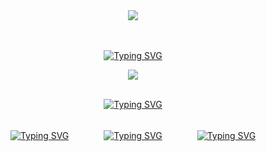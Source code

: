 <div align="center"> 
<img src="https://komarev.com/ghpvc/?username=your-DeuteragonistIllusion&label=♡&color=a90021&base=1234&style=for-the-badge">
</div>
<br><br>

<p align="center">
<a href="https://git.io/typing-svg"><img src="https://readme-typing-svg.demolab.com?font=BBH+Sans+Hegarty&duration=1&color=A90021&center=true&repeat=false&width=435&lines=credits+to+tumblr" alt="Typing SVG"></a>
</p>

<div align="center">
<img src="https://64.media.tumblr.com/f06cd2631f2a450a5931486ee73c4aae/a3fdd882f790373f-37/s500x750/4f6908575edf2eaa0e8d035c72dd4ea1c490628a.gifv">
<br><br>
<p align="center">
<a href="https://git.io/typing-svg"><img src="https://readme-typing-svg.demolab.com?font=BBH+Sans+Hegarty&duration=1&color=A90021&center=true&repeat=false&width=435&lines=%22+scary%3F+my+god%2C+you're+divine.+%22" alt="Typing SVG" /></a>
</p
<br><br>
<a href="https://guns.lol/terrierki"><a href="https://git.io/typing-svg"><img src="https://readme-typing-svg.demolab.com?font=Montserrat+Underline&duration=1&color=A90021&repeat=false&width=100&lines=guns.lol" alt="Typing SVG" /></a></a>　　　　<a href="https://keidenosine.straw.page/"><a href="https://git.io/typing-svg"><img src="https://readme-typing-svg.demolab.com?font=Montserrat+Underline&duration=1&color=A90021&repeat=false&width=120&lines=strawpage" alt="Typing SVG" /></a></a>　　　　<a href="https://gentlevows.atabook.org/"><a href="https://git.io/typing-svg"><img src="https://readme-typing-svg.demolab.com?font=Montserrat+Underline&duration=1&color=A90021&repeat=false&width=100&lines=atabook" alt="Typing SVG" /></a></a>
<br><br>
